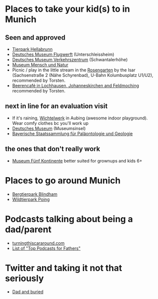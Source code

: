 # Places to take your kid(s) to in Munich
## Seen and approved
* [Tierpark Hellabrunn](http://www.hellabrunn.de/en/)
* [Deutsches Museum Flugwerft](http://www.deutsches-museum.de/en/flugwerft/information/) (Unterschleissheim)
* [Deutsches Museum Verkehrszentrum](http://www.deutsches-museum.de/en/verkehrszentrum/information/) (Schwantalerhöhe)
* [Museum Mensch und Natur](http://www.mmn-muenchen.de/)
* Picnic / play in the little stream in the [Rosengarten](http://www.sueddeutsche.de/muenchen/alternative-sehenswuerdigkeiten-wo-muenchen-noch-urig-ist-1.488877-3) by the Isar (Sachsenstraße 2 (Nähe Schyrenbad), U-Bahn Kolumbusplatz U1/U2), recommended by Torsten.
* [Beerencafé in Lochhausen, Johanneskirchen and Feldmoching](http://www.hofreiter.de/beerencaf%C3%A9/) recommended by Torsten.

## next in line for an evaluation visit
* If it's raining, [Wichtelwerk](http://www.wichtel-werk.de/) in Aubing (awesome indoor playground). Wear comfy clothes bc you'll work up
* [Deutsches Museum](http://www.deutsches-museum.de/en/information) (Museumsinsel)
* [Bayerische Staatssammlung für Paläontologie und Geologie](http://www.palmuc.de/bspg/index.php?option=com_content&view=article&id=77&Itemid=49)

## the ones that don't really work
* [Museum Fünf Kontinente](http://www.museum-fuenf-kontinente.de/services/anfahrt.html) better suited for grownups and kids 6+

# Places to go around Munich
* [Bergtierpark Blindham](http://www.bergtierpark.de/)
* [Wildtierpark Poing](http://www.wildpark-poing.net/)

# Podcasts talking about being a dad/parent
* [turningthiscararound.com](http://turningthiscararound.com/)
* [List of "Top Podcasts for Fathers"](http://fatherhood.about.com/od/dadsblogs/tp/Top-Ten-Podcasts-for-Fathers.htm)

# Twitter and taking it not that seriously
* [Dad and buried](http://twitter.com/dadandburied)
